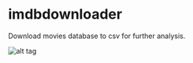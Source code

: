 # imdbdownloader
Download movies database to csv for further analysis.

![alt tag](https://s4.postimg.org/kil22muyl/8257_10208296303390974_3322366975959709238_n.jpg)